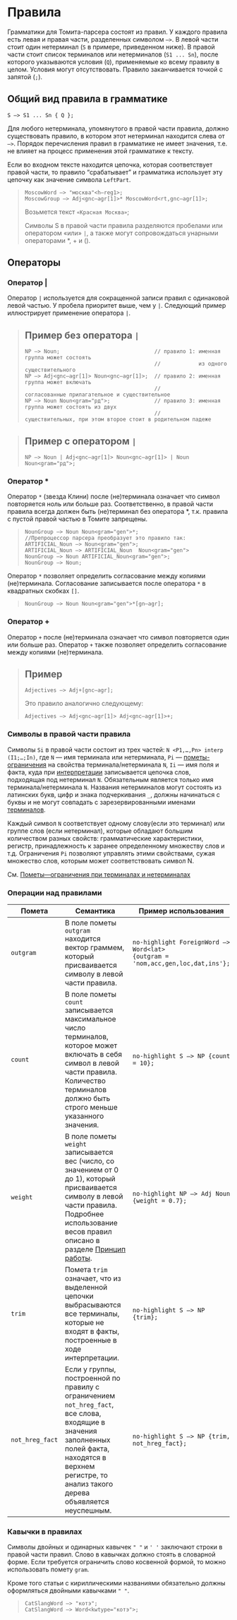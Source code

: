 # Правила

Грамматики для Томита-парсера состоят из правил. У каждого правила есть левая и правая части, разделенных символом `—>`. В левой части стоит один нетерминал (`S` в примере, приведенном ниже). В правой части стоит список терминалов или нетерминалов (`S1 ... Sn`), после которого указываются условия (`Q`), применяемые ко всему правилу в целом. Условия могут отсутствовать. Правило заканчивается точкой с запятой (`;`).

## Общий вид правила в грамматике

`S —> S1 ... Sn { Q };`

Для любого нетерминала, упомянутого в правой части правила, должно существовать правило, в котором этот нетерминал находится слева от `—>`. Порядок перечисления правил в грамматике не имеет значения, т.е. не влияет на процесс применения этой грамматике к тексту.

Если во входном тексте находится цепочка, которая соответствует правой части, то правило <q>срабатывает</q> и грамматика использует эту цепочку как значение символа `LeftPart`.

> ```no-highlight
> MoscowWord —> "москва"<h—reg1>;
> MoscowGroup —> Adj<gnc—agr[1]>* MoscowWord<rt,gnc—agr[1]>;
> ```
> 
> Возьмется текст `«Красная Москва»`;
> 
> Символы S  в правой части правила разделяются пробелами или оператором «или» `|`, а также могут сопровождаться унарными операторами *, + и ().


## Операторы <a name="operators"></a>

### Оператор |

Оператор `|` используется для сокращенной записи правил с одинаковой левой частью. У пробела приоритет выше, чем у `|`. Следующий пример иллюстрирует применение оператора `|`.

> ## Пример без оператора `|`
> 
> ```no-highlight
> NP —> Noun;                              // правило 1: именная группа может состоять
>                                          //            из одного существительного
> NP —> Adj<gnc—agr[1]> Noun<gnc—agr[1]>;  // правило 2: именная группа может включать
>                                          //            согласованные прилагательное и существительное
> NP —> Noun Noun<gram="рд">;              // правило 3: именная группа может состоять из двух
>                                          //            существительных, при этом второе стоит в родительном падеже
> ```

> ## Пример с оператором `|`
> 
> `NP —> Noun | Adj<gnc—agr[1]> Noun<gnc—agr[1]> | Noun Noun<gram="рд">;`

### Оператор *

Оператор `*` (звезда Клини) после (не)терминала означает что символ повторяется ноль или больше раз. Соответственно, в правой части правила всегда должен быть (не)терминал без оператора *, т.к. правила с пустой правой частью в Томите запрещены.

> ```no-highlight
> NounGroup —> Noun Noun<gram="gen">*;
> //Препроцессор парсера преобразует это правило так:
> ARTIFICIAL_Noun —> Noun<gram="gen">;
> ARTIFICIAL_Noun —> ARTIFICIAL_Noun  Noun<gram="gen">
> NounGroup —> Noun ARTIFICIAL_Noun<gram="gen">;
> NounGroup —> Noun;
> ```

Оператор `*` позволяет определить согласование между копиями (не)терминала. Согласование записывается после оператора `*` в квадратных скобках `[]`.

> `NounGroup —> Noun Noun<gram="gen">*[gn—agr];`

### Оператор +

Оператор `+` после (не)терминала означает что символ повторяется один или больше раз. Оператор `+` также позволяет определить согласование между копиями (не)терминала.

> ## Пример
> 
> `Adjectives —> Adj+[gnc—agr];`
> 
> Это правило аналогично следующему:
> 
> `Adjectives —> Adj<gnc—agr[1]> Adj<gnc—agr[1]>+;`

### Символы в правой части правила

Символы `Si` в правой части состоит из трех частей: `N <P1,…,Pn> interp (I1;…;In)`, где `N` — имя терминала или нетерминала, `Pi` — [пометы-ограничения](labels-limits.md) на свойства терминала/нетерминала `N`, `Ii` — имя поля и факта, куда при [интерпретации](interpretation.md) записывается цепочка слов, подходящая под нетерминал `N`. Обязательным является только имя терминала/нетерминала `N`. Названия нетерминалов могут состоять из латинских букв, цифр и знака подчеркивания `_`, должны начинаться с буквы и не могут совпадать с зарезервированными именами [терминалов](terminals-list.md).

Каждый символ `N` соответствует одному слову(если это терминал) или группе слов (если нетерминал), которые обладают большим количеством разных свойств: грамматические характеристики, регистр, принадлежность к заранее определенному множеству слов и т.д. Ограничения `Pi` позволяют управлять этими свойствами, сужая множество слов, которым может соответствовать символ N.

См. [Пометы—ограничения при терминалах и нетерминалах](all-labels-list.md)

### Операции над правилами

Помета | Семантика | Пример использования
----- | ----- | -----
`outgram` | В поле пометы `outgram` находится вектор граммем, который присваивается символу в левой части правила. | ```no-highlight ForeignWord —> Word<lat>                {outgram = 'nom,acc,gen,loc,dat,ins'}; ```
`count` | В поле пометы `count` записывается максимальное число терминалов, которое может включать в себя символ в левой части правила. Количество терминалов должно быть строго меньше указанного значения. | ```no-highlight S —> NP {count = 10}; ```
`weight` | В поле пометы `weight` записывается вес (число, со значением от 0 до 1), который присваивается символу в левой части правила. Подробнее использование весов правил описано в разделе [Принцип работы](overview.md#weights). | ```no-highlight NP —> Adj Noun {weight = 0.7}; ```
`trim` | Помета `trim` означает, что из выделенной цепочки выбрасываются все терминалы, которые не входят в факты, построенные в ходе интерпретации. | ```no-highlight S —> NP {trim}; ```
`not_hreg_fact` | Если у группы, построенной по правилу с ограничением `not_hreg_fact`, все слова, входящие в значения заполненных полей факта, находятся в верхнем регистре, то анализ такого дерева объявляется неуспешным. | ```no-highlight S —> NP {trim, not_hreg_fact}; ```


### Кавычки в правилах

Символы двойных и одинарных кавычек `" "` и `' '` заключают строки в правой части правил. Слово в кавычках должно стоять в словарной форме. Если требуется ограничить слово косвенной формой, то можно использовать помету `gram`.

Кроме того статьи с кириллическими названиями обязательно должны оформляться двойными кавычками `" "`.
 
> ```no-highlight
> CatSlangWord —> "котэ";
> CatSlangWord —> Word<kwtype="котэ">;
> ```

